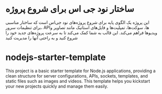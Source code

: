 # ساختار نود جی اس برای شروع پروژه
این پروژه یک الگوی پایه برای شروع پروژه‌های نود جی‌اس است که ساختار مناسبی برای تنظیمات سرور، API‌ها، سوکت‌ها، تمپلیت‌ها و فایل‌های استاتیک مانند تصاویر و ویدیوها فراهم می‌کند. این قالب به شما کمک می‌کند تا به سرعت پروژه‌های جدید خود را شروع کنید و به راحتی آنها را مدیریت کنید


# nodejs-starter-template
This project is a basic starter template for Node.js applications, providing a clean structure for server configurations, APIs, sockets, templates, and static files such as images and videos. This template helps you kickstart your new projects quickly and manage them easily.
